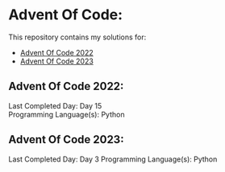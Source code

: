 # Advent Of Code: 

This repository contains my solutions for: 

- [Advent Of Code 2022](https://adventofcode.com/)
- [Advent Of Code 2023](https://adventofcode.com/2022) 

## Advent Of Code 2022:

Last Completed Day: Day 15 <br>
Programming Language(s): Python

## Advent Of Code 2023:

Last Completed Day: Day 3
Programming Language(s): Python <br>